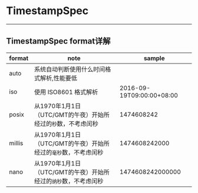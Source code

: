 # TimestampSpec

---

## TimestampSpec format详解

| format | note | sample |
|--------|------|--------|
|auto    |系统自动判断使用什么时间格式解析,性能要低|
|iso     |使用 ISO8601 格式解析|2016-09-19T09:00:00+08:00|
|posix   |从1970年1月1日（UTC/GMT的午夜）开始所经过的`秒`数，不考虑闰秒|1474608242|
|millis  |从1970年1月1日（UTC/GMT的午夜）开始所经过的`毫秒`数，不考虑闰秒|1474608242000|
|nano    |从1970年1月1日（UTC/GMT的午夜）开始所经过的`纳秒`数，不考虑闰秒|1474608242000000|
